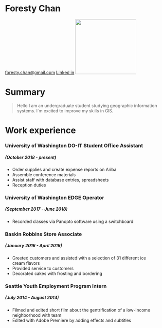 # Foresty Chan

foresty.chan@gmail.com
[Linked in](linkedin.com/foresty-chan-b21b83177)
<img src ="https://scontent-sea1-1.xx.fbcdn.net/v/t31.0-8/p960x960/12273779_1122981917713478_3021042673119288934_o.jpg?_nc_cat=105&_nc_sid=7aed08&_nc_ohc=aj-XAbgUH1gAX-jI1pt&_nc_ht=scontent-sea1-1.xx&_nc_tp=6&oh=7d2449298f0ccc638228d251e66a3fa5&oe=5EB04269" width="200" height="180">
# Summary

>Hello I am an undergraduate student studying geographic information systems. I'm excited to improve my skills in GIS.

# Work experience

### **University of Washington DO-IT Student Office Assistant**
##### (October 2018 - present)
- Order supplies and create expense reports on Ariba
- Assemble conference materials
- Assist staff with database entries, spreadsheets
- Reception duties

### **University of Washington EDGE Operator**
##### (September 2017 - June 2018)
- Recorded classes via Panopto software using a switchboard

### **Baskin Robbins Store Associate**
##### (January 2016 - April 2016)
- Greeted customers and assisted with a selection of 31 different ice cream flavors
- Provided service to customers
- Decorated cakes with frosting and bordering

### **Seattle Youth Employment Program Intern**
##### (July 2014 - August 2014)
- Filmed and edited short film about the gentrification of a low-income neighborhood with team
- Edited with Adobe Premiere by adding effects and subtitles
